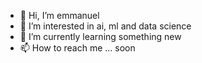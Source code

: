 - 👋 Hi, I’m emmanuel
- 👀 I’m interested in ai, ml and data science
- 🌱 I’m currently learning something new
- 📫 How to reach me ... soon

<!---
salami13/salami13 is a ✨ special ✨ repository because its `README.md` (this file) appears on your GitHub profile.
You can click the Preview link to take a look at your changes.
--->
